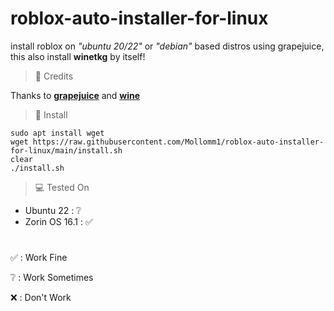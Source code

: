 # roblox-auto-installer-for-linux
install roblox on *"ubuntu 20/22"* or *"debian"* based distros using grapejuice, this also install **winetkg** by itself!

> 📜 Credits

Thanks to **[grapejuice](https://gitlab.com/brinkervii/grapejuice)** and **[wine](https://www.winehq.org/)**

> 💾 Install

```
sudo apt install wget
wget https://raw.githubusercontent.com/Mollomm1/roblox-auto-installer-for-linux/main/install.sh
clear
./install.sh
```

> 💻 Tested On

* Ubuntu 22 : ❔
* Zorin OS 16.1 : ✅

# 

✅ : Work Fine

❔ : Work Sometimes

❌ : Don't Work

